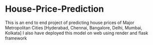 # House-Price-Prediction

This is an end to end project of predicting house prices of Major Metropolitan Cities [Hyderabad, Chennai, Bangalore, Delhi, Mumbai, Kolkata]
I also have deployed this model on web using render and flask framework
